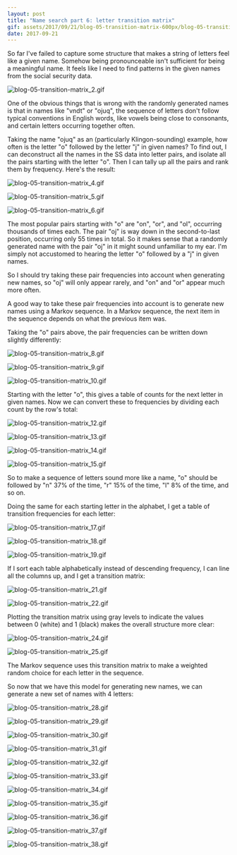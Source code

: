 ```yaml
---
layout: post
title: "Name search part 6: letter transition matrix"
gif: assets/2017/09/21/blog-05-transition-matrix-600px/blog-05-transition-matrix_25.gif
date: 2017-09-21
---
```


So far I've failed to capture some structure that makes a string of letters feel like a given name. Somehow being pronounceable isn't sufficient for being a meaningful name. It feels like I need to find patterns in the given names from the social security data.

![blog-05-transition-matrix_2.gif](../../../assets/2017/09/21/blog-05-transition-matrix-600px/blog-05-transition-matrix_2.gif)

One of the obvious things that is wrong with the randomly generated names is that in names like "vndt" or "ojuq", the sequence of letters don't follow typical conventions in English words, like vowels being close to consonants, and certain letters occurring together often.

Taking the name "ojuq" as an (particularly Klingon-sounding) example, how often is the letter "o" followed by the letter "j" in given names? To find out, I can deconstruct all the names in the SS data into letter pairs, and isolate all the pairs starting with the letter "o". Then I can tally up all the pairs and rank them by frequency. Here's the result:

![blog-05-transition-matrix_4.gif](../../../assets/2017/09/21/blog-05-transition-matrix-600px/blog-05-transition-matrix_4.gif)

![blog-05-transition-matrix_5.gif](../../../assets/2017/09/21/blog-05-transition-matrix-600px/blog-05-transition-matrix_5.gif)

![blog-05-transition-matrix_6.gif](../../../assets/2017/09/21/blog-05-transition-matrix-600px/blog-05-transition-matrix_6.gif)

The most popular pairs starting with "o" are "on", "or", and "ol", occurring thousands of times each.  The pair "oj" is way down in the second-to-last position, occurring only 55 times in total. So it makes sense that a randomly generated name with the pair "oj" in it might sound unfamiliar to my ear. I'm simply not accustomed to hearing the letter "o" followed by a "j" in given names.

So I should try taking these pair frequencies into account when generating new names, so "oj" will only appear rarely, and "on" and "or" appear much more often.

A good way to take these pair frequencies into account is to generate new names using a Markov sequence. In a Markov sequence, the next item in the sequence depends on what the previous item was. 

Taking the "o" pairs above, the pair frequencies can be written down slightly differently:

![blog-05-transition-matrix_8.gif](../../../assets/2017/09/21/blog-05-transition-matrix-600px/blog-05-transition-matrix_8.gif)

![blog-05-transition-matrix_9.gif](../../../assets/2017/09/21/blog-05-transition-matrix-600px/blog-05-transition-matrix_9.gif)

![blog-05-transition-matrix_10.gif](../../../assets/2017/09/21/blog-05-transition-matrix-600px/blog-05-transition-matrix_10.gif)

Starting with the letter "o", this gives a table of counts for the next letter in given names. Now we can convert these to frequencies by dividing each count by the row's total:

![blog-05-transition-matrix_12.gif](../../../assets/2017/09/21/blog-05-transition-matrix-600px/blog-05-transition-matrix_12.gif)

![blog-05-transition-matrix_13.gif](../../../assets/2017/09/21/blog-05-transition-matrix-600px/blog-05-transition-matrix_13.gif)

![blog-05-transition-matrix_14.gif](../../../assets/2017/09/21/blog-05-transition-matrix-600px/blog-05-transition-matrix_14.gif)

![blog-05-transition-matrix_15.gif](../../../assets/2017/09/21/blog-05-transition-matrix-600px/blog-05-transition-matrix_15.gif)

So to make a sequence of letters sound more like a name, "o" should be followed by "n" 37% of the time, "r" 15% of the time, "l" 8% of the time, and so on. 

Doing the same for each starting letter in the alphabet, I get a table of transition frequencies for each letter:

![blog-05-transition-matrix_17.gif](../../../assets/2017/09/21/blog-05-transition-matrix-600px/blog-05-transition-matrix_17.gif)

![blog-05-transition-matrix_18.gif](../../../assets/2017/09/21/blog-05-transition-matrix-600px/blog-05-transition-matrix_18.gif)

![blog-05-transition-matrix_19.gif](../../../assets/2017/09/21/blog-05-transition-matrix-600px/blog-05-transition-matrix_19.gif)

If I sort each table alphabetically instead of descending frequency, I can line all the columns up, and I get a transition matrix:

![blog-05-transition-matrix_21.gif](../../../assets/2017/09/21/blog-05-transition-matrix-600px/blog-05-transition-matrix_21.gif)

![blog-05-transition-matrix_22.gif](../../../assets/2017/09/21/blog-05-transition-matrix-600px/blog-05-transition-matrix_22.gif)

Plotting the transition matrix using gray levels to indicate the values between 0 (white) and 1 (black) makes the overall structure more clear:

![blog-05-transition-matrix_24.gif](../../../assets/2017/09/21/blog-05-transition-matrix-600px/blog-05-transition-matrix_24.gif)

![blog-05-transition-matrix_25.gif](../../../assets/2017/09/21/blog-05-transition-matrix-600px/blog-05-transition-matrix_25.gif)

The Markov sequence uses this transition matrix to make a weighted random choice for each letter in the sequence.

So now that we have this model for generating new names, we can generate a new set of names with 4 letters:

![blog-05-transition-matrix_28.gif](../../../assets/2017/09/21/blog-05-transition-matrix-600px/blog-05-transition-matrix_28.gif)

![blog-05-transition-matrix_29.gif](../../../assets/2017/09/21/blog-05-transition-matrix-600px/blog-05-transition-matrix_29.gif)

![blog-05-transition-matrix_30.gif](../../../assets/2017/09/21/blog-05-transition-matrix-600px/blog-05-transition-matrix_30.gif)

![blog-05-transition-matrix_31.gif](../../../assets/2017/09/21/blog-05-transition-matrix-600px/blog-05-transition-matrix_31.gif)

![blog-05-transition-matrix_32.gif](../../../assets/2017/09/21/blog-05-transition-matrix-600px/blog-05-transition-matrix_32.gif)

![blog-05-transition-matrix_33.gif](../../../assets/2017/09/21/blog-05-transition-matrix-600px/blog-05-transition-matrix_33.gif)

![blog-05-transition-matrix_34.gif](../../../assets/2017/09/21/blog-05-transition-matrix-600px/blog-05-transition-matrix_34.gif)

![blog-05-transition-matrix_35.gif](../../../assets/2017/09/21/blog-05-transition-matrix-600px/blog-05-transition-matrix_35.gif)

![blog-05-transition-matrix_36.gif](../../../assets/2017/09/21/blog-05-transition-matrix-600px/blog-05-transition-matrix_36.gif)

![blog-05-transition-matrix_37.gif](../../../assets/2017/09/21/blog-05-transition-matrix-600px/blog-05-transition-matrix_37.gif)

![blog-05-transition-matrix_38.gif](../../../assets/2017/09/21/blog-05-transition-matrix-600px/blog-05-transition-matrix_38.gif)

